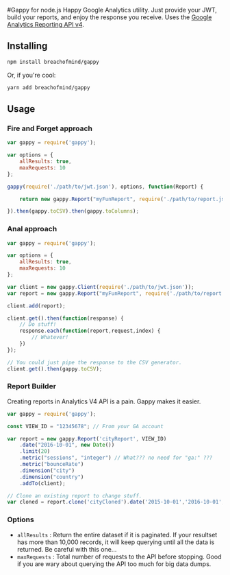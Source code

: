 #Gappy for node.js
Happy Google Analytics utility. Just provide your JWT, build your reports, and enjoy the response you receive.
Uses the [Google Analytics Reporting API v4](https://github.com/google/google-api-nodejs-client).

## Installing
```bash
npm install breachofmind/gappy
```
Or, if you're cool:
```bash
yarn add breachofmind/gappy
```

## Usage
### Fire and Forget approach
```javascript
var gappy = require('gappy');

var options = {
    allResults: true,
    maxRequests: 10
};

gappy(require('./path/to/jwt.json'), options, function(Report) {

    return new gappy.Report("myFunReport", require('./path/to/report.json'));

}).then(gappy.toCSV).then(gappy.toColumns);
```

### Anal approach
```javascript
var gappy = require('gappy');

var options = {
    allResults: true,
    maxRequests: 10
};

var client = new gappy.Client(require('./path/to/jwt.json'));
var report = new gappy.Report("myFunReport", require('./path/to/report.json'));

client.add(report);

client.get().then(function(response) {
    // Do stuff!
    response.each(function(report,request,index) {
        // Whatever!
    })
});

// You could just pipe the response to the CSV generator.
client.get().then(gappy.toCSV);
```

### Report Builder
Creating reports in Analytics V4 API is a pain. Gappy makes it easier.
```javascript
var gappy = require('gappy');

const VIEW_ID = "12345678"; // From your GA account

var report = new gappy.Report('cityReport', VIEW_ID)
    .date("2016-10-01", new Date())
    .limit(20)
    .metric("sessions", "integer") // What??? no need for "ga:" ???
    .metric("bounceRate")
    .dimension("city")
    .dimension("country")
    .addTo(client);

// Clone an existing report to change stuff.
var cloned = report.clone('cityCloned').date('2015-10-01','2016-10-01',0);

```

### Options
- `allResults` : Return the entire dataset if it is paginated. If your resultset has more than 10,000 records, 
it will keep querying until all the data is returned. Be careful with this one...
- `maxRequests` : Total number of requests to the API before stopping. Good if you are wary about querying the API
too much for big data dumps.